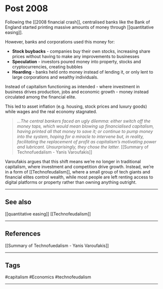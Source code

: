 # Post 2008

Following the [[2008 financial crash]], centralised banks like the Bank of England started printing massive amounts of money through [[quantitative easing]].

However, banks and corporations used this money for:
- **Stock buybacks** - companies buy their own stocks, increasing share prices without having to make any improvements to businesses
- **Speculation** - investors poured money into property, stocks and cryptocurrencies, creating bubbles
- **Hoarding** - banks held onto money instead of lending it, or only lent to large corporations and wealthy individuals.

Instead of capitalism functioning as intended - where investment in business drives production, jobs and economic growth - money instead circulated among the financial elite.

This led to asset inflation (e.g. housing, stock prices and luxury goods) while wages and the real economy stagnated.

>*...The central bankers faced an ugly dilemma: either switch off the money taps, which would mean blowing up financialised capitalism, having printed all that money to save it; or continue to pump money into the system, hoping for a miracle to intervene but, in reality, facilitating the replacement of profit as capitalism’s motivating power and lubricant. Unsurprisingly, they chose the latter.*
>	[[Summary of Technofuedalism - Yanis Varoufakis]]

Varoufakis argues that this shift means we’re no longer in traditional capitalism, where investment and competition drive growth. Instead, we’re in a form of [[Technofeudalism]], where a small group of tech giants and financial elites control wealth, while most people are left renting access to digital platforms or property rather than owning anything outright.

---
## See also

[[quantitative easing]]
[[Technofeudalism]]

---
## References

[[Summary of Technofuedalism - Yanis Varoufakis]]

---
## Tags

#capitalism #Economics #technofeudalism 

---

